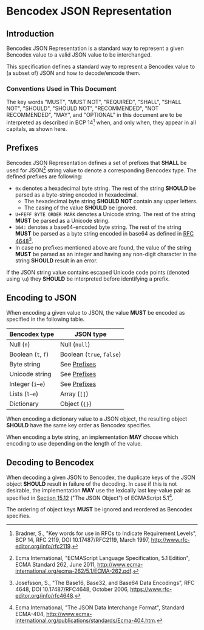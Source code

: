 Bencodex JSON Representation
===========================

Introduction
------------

Bencodex JSON Representation is a standard way to represent a given Bencodex
value to a valid JSON value to be interchanged.

This specification defines a standard way to represent a Bencodex value to (a
subset of) JSON and how to decode/encode them.

### Conventions Used in This Document

The key words "MUST", "MUST NOT", "REQUIRED", "SHALL", "SHALL NOT", "SHOULD",
"SHOULD NOT", "RECOMMENDED", "NOT RECOMMENDED", "MAY", and "OPTIONAL" in this
document are to be interpreted as described in BCP 14[^RFC-2119] when, and only
when, they appear in all capitals, as shown here.

Prefixes
--------

Bencodex JSON Representation defines a set of prefixes that **SHALL** be used
for JSON[^JSON] string value to denote a corresponding Bencodex type. The
defined prefixes are following:

- `0x` denotes a hexadecimal byte string. The rest of the string **SHOULD** be
parsed as a byte-string encoded in hexadecimal.
  - The hexadecimal byte string **SHOULD NOT** contain any upper letters.
  - The casing of the value **SHOULD** be ignored.
- `U+FEFF BYTE ORDER MARK` denotes a Unicode string. The rest of the string
**MUST** be parsed as a Unicode string.
- `b64:` denotes a base64-encoded byte string. The rest of the string **MUST**
be parsed as a byte string encoded in base64 as defined in
[RFC 4648](https://www.rfc-editor.org/rfc/rfc4648.html)[^RFC-4648].
- In case no prefixes mentioned above are found, the value of the string
**MUST** be parsed as an integer and having any non-digit character in the
string **SHOULD** result in an error.

If the JSON string value contains escaped Unicode code points (denoted using
`\u`) they **SHOULD** be interpreted before identifying a prefix.

Encoding to JSON
----------------

When encoding a given value to JSON, the value **MUST** be encoded as specified
in the following table.

| Bencodex type      | JSON type                 |
| ------------------ | ------------------------- |
| Null (`n`)         | Null (`null`)             |
| Boolean (`t`, `f`) | Boolean (`true`, `false`) |
| Byte string        | See [Prefixes](#prefixes) |
| Unicode string     | See [Prefixes](#prefixes) |
| Integer (`i`–`e`)   | See [Prefixes](#prefixes) |
| Lists (`l`–`e`)    | Array (`[]`)              |
| Dictionary         | Object (`{}`)             |

When encoding a dictionary value to a JSON object, the resulting object
**SHOULD** have the same key order as Bencodex specifies.

When encoding a byte string, an implementation **MAY** choose which encoding to
use depending on the length of the value.

Decoding to Bencodex
--------------------

When decoding a given JSON to Bencodex, the duplicate keys of the JSON object
**SHOULD** result in failure of the decoding. In case if this is not desirable,
the implementation **MAY** use the lexically last key-value pair as specified
in [Section 15.12](https://www.ecma-international.org/ecma-262/5.1/ECMA-262.pdf)
("The JSON Object") of ECMAScript 5.1[^ECMAScript].

The ordering of object keys **MUST** be ignored and reordered as Bencodex
specifies.

[^JSON]: Ecma International, "ECMAScript Language Specification,
              5.1 Edition", ECMA Standard 262, June 2011,
              <http://www.ecma-international.org/ecma-262/5.1/ECMA-262.pdf>.
[^RFC-2119]: Bradner, S., "Key words for use in RFCs to Indicate
              Requirement Levels", BCP 14, RFC 2119,
              DOI 10.17487/RFC2119, March 1997,
              <http://www.rfc-editor.org/info/rfc2119>.
[^RFC-4648]: Josefsson, S., "The Base16, Base32, and Base64 Data Encodings",
             RFC 4648, DOI 10.17487/RFC4648, October 2006,
             <https://www.rfc-editor.org/info/rfc4648>.
[^ECMAScript]: Ecma International, "The JSON Data Interchange Format",
              Standard ECMA-404,
              <http://www.ecma-international.org/publications/standards/Ecma-404.htm>.
